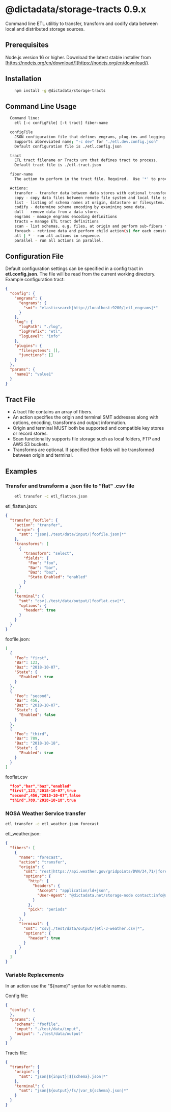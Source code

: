 # @dictadata/storage-tracts 0.9.x

Command line ETL utilitiy to transfer, transform and codify data between local and distributed storage sources.

## Prerequisites

Node.js version 16 or higher.  Download the latest stable installer from [https://nodejs.org/en/download/](https://nodejs.org/en/download/).

## Installation

```bash
    npm install -g @dictadata/storage-tracts
```

## Command Line Usage

```bash
  Command line:
    etl [-c configFile] [-t tract] fiber-name

  configFile
    JSON configuration file that defines engrams, plug-ins and logging.
    Supports abbreviated name; "-c dev" for "./etl.dev.config.json"
    Default configuration file is ./etl.config.json

  tract
    ETL tract filename or Tracts urn that defines tract to process.
    Default tract file is ./etl.tract.json

  fiber-name
    The action to perform in the tract file. Required.  Use '*' to process all fibers.

  Actions:
    transfer - transfer data between data stores with optional transforms.
    copy - copy data files between remote file system and local file system.
    list - listing of schema names at origin, datastore or filesystem.
    codify - determine schema encoding by examining some data.
    dull - remove data from a data store.
    engrams - manage engrams encoding definitions
    tracts = manage ETL tract definitions
    scan - list schemas, e.g. files, at origin and perform sub-fibers for each schema.
    foreach - retrieve data and perform child action(s) for each construct.
    all | * - run all actions in sequence.
    parallel - run all actions in parallel.
```

## Configuration File

Default configuration settings can be specified in a config tract in **etl.config.json**.  The file will be read from the current working directory.  Example configuration tract:

```json
{
  "config": {
    "engrams": {
      "engrams": {
        "smt": "elasticsearch|http://localhost:9200/|etl_engrams|*"
      }
    },
    "log": {
      "logPath": "./log",
      "logPrefix": "etl",
      "logLevel": "info"
    },
    "plugins": {
      "filesystems": [],
      "junctions": []
    }
  },
  "params": {
    "name1": "value1"
  }
}
```

## Tract File

- A tract file contains an array of fibers.
- An action specifies the origin and terminal SMT addresses along with options, encoding, transforms and output information.
- Origin and terminal MUST both be supported and compatible key stores or record stores.
- Scan functionality supports file storage such as local folders, FTP and AWS S3 buckets.
- Transforms are optional. If specified then fields will be transformed between origin and terminal.

## Examples

### Transfer and transform a .json file to "flat" .csv file

```bash
    etl transfer -c etl_flatten.json
```

etl_flatten.json:

```json
{
  "transfer_foofile": {
    "action": "transfer",
    "origin": {
      "smt": "json|./test/data/input/|foofile.json|*"
    },
    "transforms": [
      {
        "transform": "select",
        "fields": {
          "Foo": "foo",
          "Bar": "bar",
          "Baz": "baz",
          "State.Enabled": "enabled"
        }
      }
    ],
    "terminal": {
      "smt": "csv|./test/data/output/|fooflat.csv|*",
      "options": {
        "header": true
      }
    }
  }
}
```

foofile.json:

```json
[
  {
    "Foo": "first",
    "Bar": 123,
    "Baz": "2018-10-07",
    "State": {
      "Enabled": true
    }
  },
  {
    "Foo": "second",
    "Bar": 456,
    "Baz": "2018-10-07",
    "State": {
      "Enabled": false
    }
  },
  {
    "Foo": "third",
    "Bar": 789,
    "Baz": "2018-10-18",
    "State": {
      "Enabled": true
    }
  }
]
```

fooflat.csv

```json
  "foo","bar","baz","enabled"
  "first",123,"2018-10-07",true
  "second",456,"2018-10-07",false
  "third",789,"2018-10-18",true
```

### NOSA Weather Service transfer

```bash
etl transfer -c etl_weather.json forecast
```

etl_weather.json:

```json
{
  "fibers": [
    {
      "name": "forecast",
      "action": "transfer",
      "origin": {
        "smt": "rest|https://api.weather.gov/gridpoints/DVN/34,71/|forecast|=*",
        "options": {
          "http": {
            "headers": {
              "Accept": "application/ld+json",
              "User-Agent": "@dictadata.net/storage-node contact:info@dictadata.net"
            }
          },
          "pick": "periods"
        }
      },
      "terminal": {
        "smt": "csv|./test/data/output/|etl-3-weather.csv|*",
        "options": {
          "header": true
        }
      }
    }
  ]
}
```

### Variable Replacements

In an action use the "${name}" syntax for variable names.

Config file:

```json
{
  "config": {
  },
  "params": {
    "schema": "foofile",
    "input": "./test/data/input",
    "output": "./test/data/output"
  }
}
```

Tracts file:

```json
{
  "transfer": {
    "origin": {
      "smt": "json|${input}|${schema}.json|*"
    },
    "terminal": {
      "smt": "json|${output}/fs/|var_${schema}.json|*"
    }
  }
}
```
